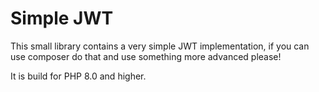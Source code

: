 # Simple JWT

This small library contains a very simple JWT implementation, if you can use composer do that and use something more advanced please!

It is build for PHP 8.0 and higher.